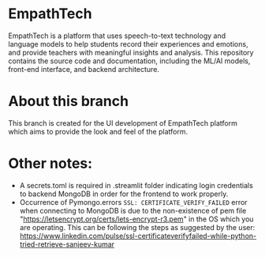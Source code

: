 # EmpathTech
EmpathTech is a platform that uses speech-to-text technology and language models to help students record their experiences and emotions, and provide teachers with meaningful insights and analysis. This repository contains the source code and documentation, including the ML/AI models, front-end interface, and backend architecture.


# About this branch
This branch is created for the UI development of EmpathTech platform which aims to provide the look and feel of the platform.

# Other notes:
- A secrets.toml is required in .streamlit folder indicating login credentials to backend MongoDB in order for the frontend to work properly.
- Occurrence of Pymongo.errors `SSL: CERTIFICATE_VERIFY_FAILED` error when connecting to MongoDB is due to the non-existence of pem file "https://letsencrypt.org/certs/lets-encrypt-r3.pem" in the OS which you are operating. This can be following the steps as suggested by the user: https://www.linkedin.com/pulse/ssl-certificateverifyfailed-while-python-tried-retrieve-sanjeev-kumar